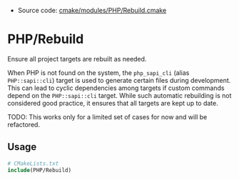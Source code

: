 <!-- This is auto-generated file. -->
* Source code: [cmake/modules/PHP/Rebuild.cmake](https://github.com/petk/php-build-system/blob/master/cmake/cmake/modules/PHP/Rebuild.cmake)

# PHP/Rebuild

Ensure all project targets are rebuilt as needed.

When PHP is not found on the system, the `php_sapi_cli` (alias `PHP::sapi::cli`)
target is used to generate certain files during development. This can lead to
cyclic dependencies among targets if custom commands depend on the
`PHP::sapi::cli` target. While such automatic rebuilding is not considered good
practice, it ensures that all targets are kept up to date.

TODO: This works only for a limited set of cases for now and will be refactored.

## Usage

```cmake
# CMakeLists.txt
include(PHP/Rebuild)
```
